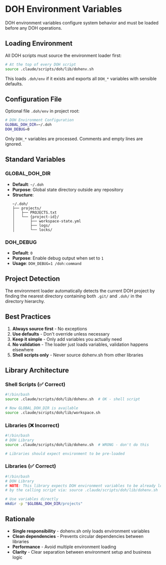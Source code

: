 # DOH Environment Variables

DOH environment variables configure system behavior and must be loaded before any DOH operations.

## Loading Environment

All DOH scripts must source the environment loader first:
```bash
# At the top of every DOH script
source .claude/scripts/doh/lib/dohenv.sh
```

This loads `.doh/env` if it exists and exports all `DOH_*` variables with sensible defaults.

## Configuration File

Optional file `.doh/env` in project root:
```bash
# DOH Environment Configuration
GLOBAL_DOH_DIR=~/.doh
DOH_DEBUG=0
```

Only `DOH_*` variables are processed. Comments and empty lines are ignored.

## Standard Variables

### GLOBAL_DOH_DIR
- **Default**: `~/.doh`
- **Purpose**: Global state directory outside any repository
- **Structure**: 
  ```
  ~/.doh/
  ├── projects/
  │   ├── PROJECTS.txt
  │   └── {project-id}/
  │       ├── workspace-state.yml
  │       ├── logs/
  │       └── locks/
  ```

### DOH_DEBUG
- **Default**: `0`
- **Purpose**: Enable debug output when set to `1`
- **Usage**: `DOH_DEBUG=1 /doh:command`

## Project Detection

The environment loader automatically detects the current DOH project by finding the nearest directory containing both `.git/` and `.doh/` in the directory hierarchy.

## Best Practices

1. **Always source first** - No exceptions
2. **Use defaults** - Don't override unless necessary  
3. **Keep it simple** - Only add variables you actually need
4. **No validation** - The loader just loads variables, validation happens elsewhere
5. **Shell scripts only** - Never source dohenv.sh from other libraries

## Library Architecture

### Shell Scripts (✅ Correct)
```bash
#!/bin/bash
source .claude/scripts/doh/lib/dohenv.sh  # OK - shell script

# Now GLOBAL_DOH_DIR is available
source .claude/scripts/doh/lib/workspace.sh
```

### Libraries (❌ Incorrect) 
```bash
#!/bin/bash
# DOH Library
source .claude/scripts/doh/lib/dohenv.sh  # WRONG - don't do this

# Libraries should expect environment to be pre-loaded
```

### Libraries (✅ Correct)
```bash
#!/bin/bash
# DOH Library
# NOTE: This library expects DOH environment variables to be already loaded
# by the calling script via: source .claude/scripts/doh/lib/dohenv.sh

# Use variables directly
mkdir -p "$GLOBAL_DOH_DIR/projects"
```

## Rationale

- **Single responsibility** - dohenv.sh only loads environment variables
- **Clean dependencies** - Prevents circular dependencies between libraries
- **Performance** - Avoid multiple environment loading
- **Clarity** - Clear separation between environment setup and business logic